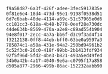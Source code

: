 
                f9a58d87-6a3f-426f-adee-3fec5917835e
                0f81e6e4-18d4-473d-95e1-9198f0538d51
                6d7c6bab-40de-4114-a69c-51c57965e0d6
                cc181cc3-618a-4b48-b778-0eef28e730dc
                44de634b-8569-470a-a2e8-c89ad554b904
                94e8f017-2ecc-4a7a-bb6f-d3c9f3ad4f14
                f3212138-0ff8-44eb-bff0-63be0a9597a3
                785874c1-a58a-431e-94a2-250bd94961b2
                5c52f3c0-26c0-418f-99bb-2b1413fdf934
                92f5f96d-5fd2-4be3-b821-493a5ed49fed
                34b0a42b-4a17-4040-9e6a-c0795f17a858
                d505a877-2966-499b-86ac-152232aabb90
                